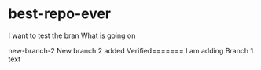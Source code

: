 # best-repo-ever
I want to test the bran
What is going on



new-branch-2
New branch 2 added
Verified=======
I am adding Branch 1 text

